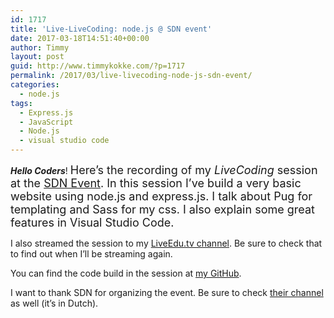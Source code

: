 ```yaml
---
id: 1717
title: 'Live-LiveCoding: node.js @ SDN event'
date: 2017-03-18T14:51:40+00:00
author: Timmy
layout: post
guid: http://www.timmykokke.com/?p=1717
permalink: /2017/03/live-livecoding-node-js-sdn-event/
categories:
  - node.js
tags:
  - Express.js
  - JavaScript
  - Node.js
  - visual studio code
---
```

**_Hello Coders_**! <span style="font-size: 1.125rem;">Here&#8217;s the recording of my <em>LiveCoding</em> session at the </span><a style="font-size: 1.125rem;" href="http://sdn.nl" target="_blank">SDN Event</a><span style="font-size: 1.125rem;">. In this session I&#8217;ve build a very basic website using node.js and express.js. I talk about Pug for templating and Sass for my css. I also explain some great features in Visual Studio Code.</span>

I also streamed the session to my <a href="https://liveedu.tv/sorskoot" target="_blank">LiveEdu.tv channel</a>. Be sure to check that to find out when I&#8217;ll be streaming again.

You can find the code build in the session at <a href="https://github.com/sorskoot/SDN-Node-demo" target="_blank">my GitHub</a>.

I want to thank SDN for organizing the event. Be sure to check <a href="https://www.youtube.com/channel/UC3oE_YPB4AJVQSInC-yy3pw" target="_blank">their channel</a> as well (it&#8217;s in Dutch).